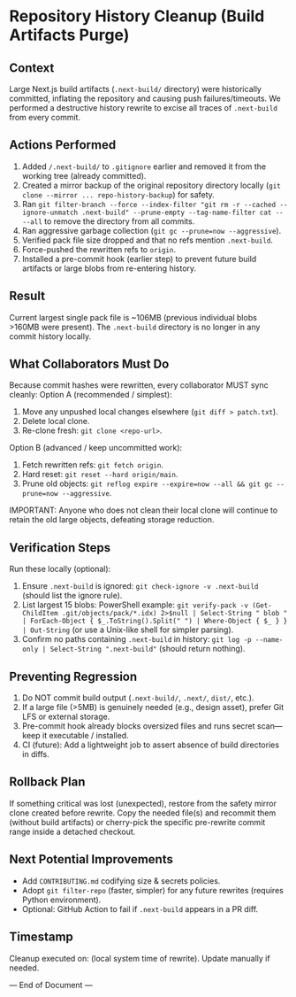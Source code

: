 Repository History Cleanup (Build Artifacts Purge)
=================================================

Context
-------
Large Next.js build artifacts (`.next-build/` directory) were historically committed, inflating the repository and causing push failures/timeouts. We performed a destructive history rewrite to excise all traces of `.next-build` from every commit.

Actions Performed
-----------------
1. Added `/.next-build/` to `.gitignore` earlier and removed it from the working tree (already committed).
2. Created a mirror backup of the original repository directory locally (`git clone --mirror ... repo-history-backup`) for safety.
3. Ran `git filter-branch --force --index-filter "git rm -r --cached --ignore-unmatch .next-build" --prune-empty --tag-name-filter cat -- --all` to remove the directory from all commits.
4. Ran aggressive garbage collection (`git gc --prune=now --aggressive`).
5. Verified pack file size dropped and that no refs mention `.next-build`.
6. Force-pushed the rewritten refs to `origin`.
7. Installed a pre-commit hook (earlier step) to prevent future build artifacts or large blobs from re-entering history.

Result
------
Current largest single pack file is ~106MB (previous individual blobs >160MB were present). The `.next-build` directory is no longer in any commit history locally.

What Collaborators Must Do
--------------------------
Because commit hashes were rewritten, every collaborator MUST sync cleanly:
Option A (recommended / simplest):
 1. Move any unpushed local changes elsewhere (`git diff > patch.txt`).
 2. Delete local clone.
 3. Re-clone fresh: `git clone <repo-url>`.

Option B (advanced / keep uncommitted work):
 1. Fetch rewritten refs: `git fetch origin`.
 2. Hard reset: `git reset --hard origin/main`.
 3. Prune old objects: `git reflog expire --expire=now --all && git gc --prune=now --aggressive`.

IMPORTANT: Anyone who does not clean their local clone will continue to retain the old large objects, defeating storage reduction.

Verification Steps
------------------
Run these locally (optional):
1. Ensure `.next-build` is ignored: `git check-ignore -v .next-build` (should list the ignore rule).
2. List largest 15 blobs:
   PowerShell example:
   `git verify-pack -v (Get-ChildItem .git/objects/pack/*.idx) 2>$null | Select-String " blob " | ForEach-Object { $_.ToString().Split(" ") | Where-Object { $_ } } | Out-String` (or use a Unix-like shell for simpler parsing).
3. Confirm no paths containing `.next-build` in history:
   `git log -p --name-only | Select-String ".next-build"` (should return nothing).

Preventing Regression
---------------------
1. Do NOT commit build output (`.next-build/`, `.next/`, `dist/`, etc.).
2. If a large file (>5MB) is genuinely needed (e.g., design asset), prefer Git LFS or external storage.
3. Pre-commit hook already blocks oversized files and runs secret scan—keep it executable / installed.
4. CI (future): Add a lightweight job to assert absence of build directories in diffs.

Rollback Plan
-------------
If something critical was lost (unexpected), restore from the safety mirror clone created before rewrite. Copy the needed file(s) and recommit them (without build artifacts) or cherry-pick the specific pre-rewrite commit range inside a detached checkout.

Next Potential Improvements
---------------------------
- Add `CONTRIBUTING.md` codifying size & secrets policies.
- Adopt `git filter-repo` (faster, simpler) for any future rewrites (requires Python environment).
- Optional: GitHub Action to fail if `.next-build` appears in a PR diff.

Timestamp
---------
Cleanup executed on: (local system time of rewrite). Update manually if needed.

— End of Document —
